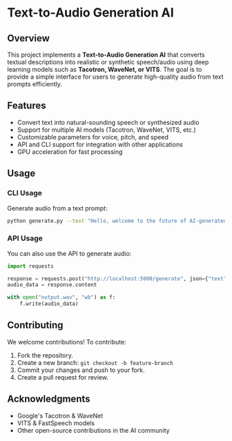 # Text-to-Audio Generation AI
## Overview
This project implements a **Text-to-Audio Generation AI** that converts textual descriptions into realistic or synthetic speech/audio using deep learning models such as **Tacotron, WaveNet, or VITS**. The goal is to provide a simple interface for users to generate high-quality audio from text prompts efficiently.

## Features
- Convert text into natural-sounding speech or synthesized audio
- Support for multiple AI models (Tacotron, WaveNet, VITS, etc.)
- Customizable parameters for voice, pitch, and speed
- API and CLI support for integration with other applications
- GPU acceleration for fast processing

## Usage

### CLI Usage
Generate audio from a text prompt:
```bash
python generate.py --text "Hello, welcome to the future of AI-generated speech!"
```

### API Usage
You can also use the API to generate audio:
```python
import requests

response = requests.post("http://localhost:5000/generate", json={"text": "This is an AI-generated voice sample."})
audio_data = response.content

with open("output.wav", "wb") as f:
    f.write(audio_data)
```
## Contributing
We welcome contributions! To contribute:
1. Fork the repository.
2. Create a new branch: `git checkout -b feature-branch`
3. Commit your changes and push to your fork.
4. Create a pull request for review.

## Acknowledgments
- Google's Tacotron & WaveNet
- VITS & FastSpeech models
- Other open-source contributions in the AI community

